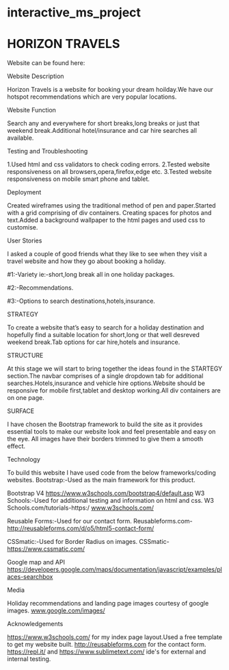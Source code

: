 # interactive_ms_project

 
# HORIZON TRAVELS


Website can be found here: 

Website Description 

Horizon Travels is a website for booking your dream hoilday.We have our hotspot recommendations which are very popular locations.

Website Function 

Search any and everywhere for short breaks,long breaks or just that weekend break.Additional hotel/insurance and car hire searches all available.

Testing and Troubleshooting 

1.Used html and css validators to check coding errors.
2.Tested website responsiveness on all browsers,opera,firefox,edge etc.
3.Tested website responsiveness on mobile smart phone and tablet.


Deployment

Created wireframes using the traditional method of pen and paper.Started with a grid comprising of div containers.
Creating spaces for photos and text.Added a background wallpaper to the html pages and used css to customise.

User Stories

I asked a couple of good friends what they like to see when they visit a travel website and how they go about booking a holiday. 

#1:-Variety ie:-short,long break all in one holiday packages.
 
#2:-Recommendations.

#3:-Options to search destinations,hotels,insurance.

STRATEGY 

To create a website that’s easy to search for a holiday destination and hopefully find a suitable location for short,long or that well desreved weekend break.Tab options for car hire,hotels and insurance.

STRUCTURE 

At this stage we will start to bring together the ideas found in the STARTEGY section.The navbar comprises of a single dropdown tab for additional searches.Hotels,insurance and vehicle hire options.Website should be responsive for mobile first,tablet and desktop
working.All div containers are on one page. 


SURFACE 

I have chosen the Bootstrap framework to build the site as it provides essential tools to make our website look
and feel presentable and easy on the eye. All images have their borders trimmed to give them a smooth effect. 

Technology

To build this website I have used code from the below frameworks/coding websites.
Bootstrap:-Used as the main framework for this product.

Bootstrap V4 https://www.w3schools.com/bootstrap4/default.asp
W3 Schools:-Used for additional testing and information on html and css. W3 Schools.com/tutorials-https:/
www.w3schools.com/ 

Reusable Forms:-Used for our contact form. Reusableforms.com-http://reusableforms.com/d/o5/html5-contact-form/

CSSmatic:-Used for Border Radius on images. CSSmatic-https://www.cssmatic.com/ 

Google map and API https://developers.google.com/maps/documentation/javascript/examples/places-searchbox

Media 

Holiday recommendations and landing page images courtesy of google images. www.google.com/images/ 

Acknowledgements 

https://www.w3schools.com/ for my index page layout.Used a free template to get my website built.
http://reusableforms.com for the contact form.
https://repl.it/ and https://www.sublimetext.com/ ide's for external and internal testing.

